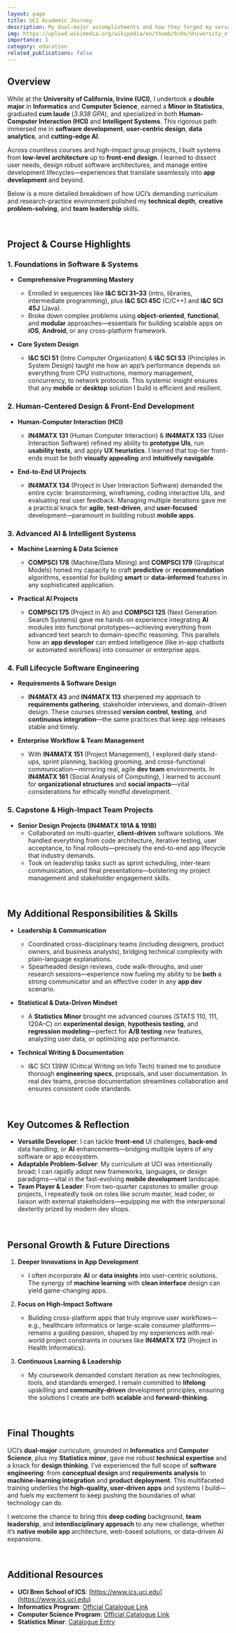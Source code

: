 ```yaml
---
layout: page
title: UCI Academic Journey
description: My dual-major accomplishments and how they forged my versatile coding, research, and leadership prowess
img: https://upload.wikimedia.org/wikipedia/en/thumb/0/0e/University_of_California%2C_Irvine_seal.svg/1200px-University_of_California%2C_Irvine_seal.svg.png
importance: 1
category: education
related_publications: false
---
```


## Overview

While at the **University of California, Irvine (UCI)**, I undertook a **double major** in **Informatics** and **Computer Science**, earned a **Minor in Statistics**, graduated **cum laude** (_3.938 GPA_), and specialized in both **Human-Computer Interaction (HCI)** and **Intelligent Systems**. This rigorous path immersed me in **software development**, **user-centric design**, **data analytics**, and **cutting-edge AI**.

Across countless courses and high-impact group projects, I built systems from **low-level architecture** up to **front-end design**. I learned to dissect user needs, design robust software architectures, and manage entire development lifecycles—experiences that translate seamlessly into **app development** and beyond.

Below is a more detailed breakdown of how UCI’s demanding curriculum and research-practice environment polished my **technical depth**, **creative problem-solving**, and **team leadership** skills.

<br>

## Project & Course Highlights

### 1. Foundations in Software & Systems

- **Comprehensive Programming Mastery**

  - Enrolled in sequences like **I&C SCI 31–33** (intro, libraries, intermediate programming), plus **I&C SCI 45C** (C/C++) and **I&C SCI 45J** (Java).
  - Broke down complex problems using **object-oriented**, **functional**, and **modular** approaches—essentials for building scalable apps on **iOS**, **Android**, or any cross-platform framework.

- **Core System Design**
  - **I&C SCI 51** (Intro Computer Organization) & **I&C SCI 53** (Principles in System Design) taught me how an app’s performance depends on everything from CPU instructions, memory management, concurrency, to network protocols. This systemic insight ensures that any **mobile** or **desktop** solution I build is efficient and resilient.

### 2. Human-Centered Design & Front-End Development

- **Human-Computer Interaction (HCI)**

  - **IN4MATX 131** (Human Computer Interaction) & **IN4MATX 133** (User Interaction Software) refined my ability to **prototype UIs**, run **usability tests**, and apply **UX heuristics**. I learned that top-tier front-ends must be both **visually appealing** and **intuitively navigable**.

- **End-to-End UI Projects**
  - **IN4MATX 134** (Project in User Interaction Software) demanded the entire cycle: brainstorming, wireframing, coding interactive UIs, and evaluating real user feedback. Managing multiple iterations gave me a practical knack for **agile**, **test-driven**, and **user-focused** development—paramount in building robust **mobile apps**.

### 3. Advanced AI & Intelligent Systems

- **Machine Learning & Data Science**

  - **COMPSCI 178** (Machine/Data Mining) and **COMPSCI 179** (Graphical Models) honed my capacity to craft **predictive** or **recommendation** algorithms, essential for building **smart** or **data-informed** features in any sophisticated application.

- **Practical AI Projects**
  - **COMPSCI 175** (Project in AI) and **COMPSCI 125** (Next Generation Search Systems) gave me hands-on experience integrating **AI** modules into functional prototypes—achieving everything from advanced text search to domain-specific reasoning. This parallels how an **app developer** can embed intelligence (like in-app chatbots or automated workflows) into consumer or enterprise apps.

### 4. Full Lifecycle Software Engineering

- **Requirements & Software Design**

  - **IN4MATX 43** and **IN4MATX 113** sharpened my approach to **requirements gathering**, stakeholder interviews, and domain-driven design. These courses stressed **version control**, **testing**, and **continuous integration**—the same practices that keep app releases stable and timely.

- **Enterprise Workflow & Team Management**
  - With **IN4MATX 151** (Project Management), I explored daily stand-ups, sprint planning, backlog grooming, and cross-functional communication—mirroring real, agile **dev team** environments. In **IN4MATX 161** (Social Analysis of Computing), I learned to account for **organizational structures** and **social impacts**—vital considerations for ethically mindful development.

### 5. Capstone & High-Impact Team Projects

- **Senior Design Projects (IN4MATX 191A & 191B)**
  - Collaborated on multi-quarter, **client-driven** software solutions. We handled everything from code architecture, iterative testing, user acceptance, to final rollouts—precisely the end-to-end app lifecycle that industry demands.
  - Took on leadership tasks such as sprint scheduling, inter-team communication, and final presentations—bolstering my project management and stakeholder engagement skills.

<br>

## My Additional Responsibilities & Skills

- **Leadership & Communication**

  - Coordinated cross-disciplinary teams (including designers, product owners, and business analysts), bridging technical complexity with plain-language explanations.
  - Spearheaded design reviews, code walk-throughs, and user research sessions—experience now fueling my ability to be **both** a strong communicator and an effective coder in any **app dev** scenario.

- **Statistical & Data-Driven Mindset**

  - A **Statistics Minor** brought me advanced courses (STATS 110, 111, 120A–C) on **experimental design**, **hypothesis testing**, and **regression modeling**—perfect for **A/B testing** new features, analyzing user data, or optimizing app performance.

- **Technical Writing & Documentation**
  - I&C SCI 139W (Critical Writing on Info Tech) trained me to produce thorough **engineering specs**, proposals, and user documentation. In real dev teams, precise documentation streamlines collaboration and ensures consistent code standards.

<br>

## Key Outcomes & Reflection

- **Versatile Developer**: I can tackle **front-end** UI challenges, **back-end** data handling, or **AI** enhancements—bridging multiple layers of any software or app ecosystem.
- **Adaptable Problem-Solver**: My curriculum at UCI was intentionally broad; I can rapidly adopt new frameworks, languages, or design paradigms—vital in the fast-evolving **mobile development** landscape.
- **Team Player & Leader**: From two-quarter capstones to smaller group projects, I repeatedly took on roles like scrum master, lead coder, or liaison with external stakeholders—equipping me with the interpersonal dexterity prized by modern dev shops.

<br>

## Personal Growth & Future Directions

1. **Deeper Innovations in App Development**

   - I often incorporate **AI** or **data insights** into user-centric solutions. The synergy of **machine learning** with **clean interface** design can yield game-changing apps.

2. **Focus on High-Impact Software**

   - Building cross-platform apps that truly improve user workflows—e.g., healthcare informatics or large-scale consumer platforms—remains a guiding passion, shaped by my experiences with real-world project constraints in courses like **IN4MATX 172** (Project in Health Informatics).

3. **Continuous Learning & Leadership**
   - My coursework demanded constant iteration as new technologies, tools, and standards emerged. I remain committed to **lifelong** upskilling and **community-driven** development principles, ensuring the solutions I create are both **scalable** and **forward-thinking**.

<br>

## Final Thoughts

UCI’s **dual-major** curriculum, grounded in **Informatics** and **Computer Science**, plus my **Statistics minor**, gave me robust **technical expertise** and a knack for **design thinking**. I’ve experienced the full scope of **software engineering**: from **conceptual design** and **requirements analysis** to **machine-learning integration** and **product deployment**. This multifaceted training underlies the **high-quality, user-driven apps** and systems I build—and fuels my excitement to keep pushing the boundaries of what technology can do.

I welcome the chance to bring this **deep coding** background, **team leadership**, and **interdisciplinary approach** to any new challenge, whether it’s **native mobile app** architecture, web-based solutions, or data-driven AI expansions.

<br>

## Additional Resources

- **UCI Bren School of ICS**: [https://www.ics.uci.edu](https://www.ics.uci.edu)
- **Informatics Program**: [Official Catalogue Link](https://www.informatics.uci.edu)
- **Computer Science Program**: [Official Catalogue Link](https://cs.ics.uci.edu)
- **Statistics Minor**: [Catalogue Entry](https://catalogue.uci.edu/donaldbrenschoolofinformationandcomputersciences/departmentofstatistics/statistics_minor)
<!-- - **Select Transcripts & Coursework**: [In-depth Academic Record (PDF)](#)   -->
